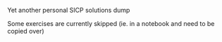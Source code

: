 Yet another personal SICP solutions dump

Some exercises are currently skipped (ie. in a notebook and need to be copied over)
